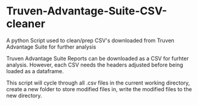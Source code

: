 # Truven-Advantage-Suite-CSV-cleaner
A python Script used to clean/prep CSV's downloaded from Truven Advantage Suite for further analysis

Truven Advantage Suite Reports can be downloaded as a CSV for furhter analysis. However, each CSV needs the headers adjusted before being loaded as a dataframe. 

This script will cycle through all .csv files in the current working directory, create a new folder to store modified files in, write the modified files to the new directory. 
